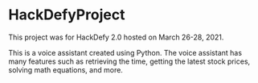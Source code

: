 # HackDefyProject

This project was for HackDefy 2.0 hosted on March 26-28, 2021.

This is a voice assistant created using Python. The voice assistant has many features such as retrieving the time, getting the latest stock prices, solving math equations, and more.

